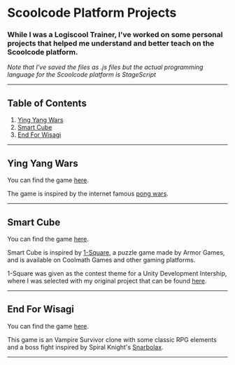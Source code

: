 
# Scoolcode Platform Projects

### While I was a Logiscool Trainer, I've worked on some personal projects that helped me understand and better teach on the Scoolcode platform. 

*Note that I've saved the files as .js files but the actual programming language for the Scoolcode platform is StageScript*

***
## Table of Contents

 1. [Ying Yang Wars](#Ying-Yang-Wars)
 2. [Smart Cube](#smart-cube)
 3. [End For Wisagi](#end-for-wisagi)

***

## Ying Yang Wars

You can find the game [here](https://play.scoolcode.com/65ef64977d04975a9f54f5b2?).

The game is inspired by the internet famous [pong wars](https://github.com/vnglst/pong-wars).
***
## Smart Cube

You can find the game [here](https://play.scoolcode.com/65fc87e3aca38318d2c91d63?).

Smart Cube is inspired by [1-Square](https://www.coolmathgames.com/0-1-square), a puzzle game made by Armor Games, and is available on Coolmath Games and other gaming platforms.

1-Square was given as the contest theme for a Unity Development Intership, where I was selected with my original project that can be found [here](https://github.com/dragos-pk3/smartcube-unity).

***
## End For Wisagi

You can find the game [here](https://play.scoolcode.com/65f016776bd2cb4fbac5a564?).

This game is an Vampire Survivor clone with some classic RPG elements and a boss fight inspired by Spiral Knight's [Snarbolax](https://wiki.spiralknights.com/Snarbolax). 
***

